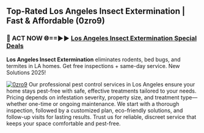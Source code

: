 ## Top-Rated Los Angeles Insect Extermination | Fast & Affordable (0zro9)

<h3>🐜 ACT NOW 🌐==►► <a href="https://tinyurl.com/yc7vsfwc" rel="nofollow">Los Angeles Insect Extermination Special Deals</a></h3>

**Los Angeles Insect Extermination** eliminates rodents, bed bugs, and termites in LA homes. Get free inspections + same-day service. New Solutions 2025!

[![0zro9](https://i.imgur.com/1VzRXn8.jpeg)](https://tinyurl.com/yc7vsfwc)
Our professional pest control services in Los Angeles ensure your home stays pest-free with safe, effective treatments tailored to your needs. Pricing depends on infestation severity, property size, and treatment type—whether one-time or ongoing maintenance. We start with a thorough inspection, followed by a customized plan, eco-friendly solutions, and follow-up visits for lasting results. Trust us for reliable, discreet service that keeps your space comfortable and pest-free.